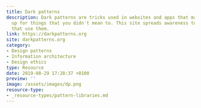 ```yaml
---
title: Dark patterns
description: Dark patterns are tricks used in websites and apps that make you buy or sign
  up for things that you didn't mean to. This site spreads awareness to shame companies
  that use them.
link: https://darkpatterns.org
site: darkpatterns.org
category:
- Design patterns
- Information architecture
- Design ethics
type: Resource
date: 2019-08-29 17:28:37 +0100 
preview: ''
image: /assets/images/dp.png
resource-type: 
- _resource-types/pattern-libraries.md
---
```

